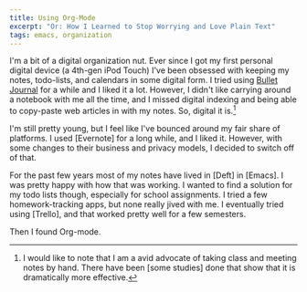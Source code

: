 ```yaml
---
title: Using Org-Mode
excerpt: "Or: How I Learned to Stop Worrying and Love Plain Text"
tags: emacs, organization
---
```


<!-- The killer features for me: -->

<!--  - Capture anywhere -->
<!--  - beorg on mobile -->
<!--  - linking between files -->
<!--  - attachments + git = 😍 -->

I'm a bit of a digital organization nut. Ever since I got my first personal digital device (a 4th-gen iPod Touch) I've been obsessed with keeping my notes, todo-lists, and calendars in some digital form. I tried using [Bullet Journal](https://bulletjournal.com/pages/learn) for a while and I liked it a lot. However, I didn't like carrying around a notebook with me all the time, and I missed digital indexing and being able to copy-paste web articles in with my notes. So, digital it is.[^1]

I'm still pretty young, but I feel like I've bounced around my fair share of platforms. I used [Evernote] for a long while, and I liked it. However, with some changes to their business and privacy models, I decided to switch off of that.

For the past few years most of my notes have lived in [Deft] in [Emacs]. I was pretty happy with how that was working. I wanted to find a solution for my todo lists though, especially for school assignments. I tried a few homework-tracking apps, but none really jived with me. I eventually tried using [Trello], and that worked pretty well for a few semesters.

Then I found Org-mode.



[^1]: I would like to note that I am a avid advocate of taking class and meeting notes by hand. There have been [some studies] done that show that it is dramatically more effective.
